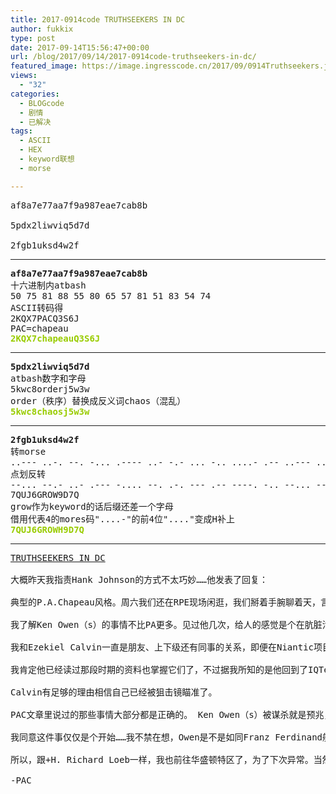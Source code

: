 ```yaml
---
title: 2017-0914code TRUTHSEEKERS IN DC
author: fukkix
type: post
date: 2017-09-14T15:56:47+00:00
url: /blog/2017/09/14/2017-0914code-truthseekers-in-dc/
featured_image: https://image.ingresscode.cn/2017/09/0914Truthseekers.jpg?x-oss-process=image/resize,m_fill,w_700,h_220
views:
  - "32"
categories:
  - BLOGcode
  - 剧情
  - 已解决
tags:
  - ASCII
  - HEX
  - keyword联想
  - morse

---
```

<pre>af8a7e77aa7f9a987eae7cab8b

5pdx2liwviq5d7d

2fgb1uksd4w2f
<!--more--></pre>

* * *

<pre><strong>af8a7e77aa7f9a987eae7cab8b
</strong>十六进制内atbash
50 75 81 88 55 80 65 57 81 51 83 54 74
ASCII转码得
2KQX7PACQ3S6J
PAC=chapeau<strong>
<span style="color: #99cc00;">2KQX7chapeauQ3S6J</span></strong></pre>

* * *

<pre><strong>5pdx2liwviq5d7d
</strong>atbash数字和字母
5kwc8orderj5w3w
order（秩序）替换成反义词chaos（混乱）
<span style="color: #99cc00;"><strong>5kwc8chaosj5w3w</strong></span></pre>

* * *

<pre><strong>2fgb1uksd4w2f
</strong>转morse
..--- ..-. --. -... .---- ..- -.- ... -.. ....- .-- ..--- ..-. 
点划反转
--... --.- ..- .--- -.... --. .-. --- .-- ----. -.. --... --.-
7QUJ6GROW9D7Q
grow作为keyword的话后缀还差一个字母
借用代表4的mores码"....-"的前4位"...."变成H补上<strong>
<span style="color: #99cc00;">7QUJ6GROWH9D7Q</span></strong></pre>

* * *

<pre><a href="http://investigate.ingress.com/2017/09/14/truthseekers-in-dc/">TRUTHSEEKERS IN DC</a>

大概昨天我指责Hank Johnson的方式不太巧妙……他发表了回复：

典型的P.A.Chapeau风格。周六我们还在RPE现场闲逛，我们掰着手腕聊着天，言谈甚欢。然后他就翻脸了，责怪我对你们隐瞒了一些情况。让我先整理下记录吧。

我了解Ken Owen（s）的事情不比PA更多。见过他几次，给人的感觉是个在肮脏污浊的商业战场还能保持清白的家伙。他是个回旋大师，不是说椭圆机，我是说这家伙就是以真相为生的人。对于那点我没什么成见，本身我们就生活在一个旋转的世界里。也许我该反对他的，不管哪种方式，我只是学会了如何生存以及理解周围的事情而已。

我和Ezekiel Calvin一直是朋友、上下级还有同事的关系，即便在Niantic项目结束，他在Abaddon被轮回之后依然如此，这不是什么秘密了。这个人做的一些事我是不赞同的。很多事都不赞同。但我也有做得不对的事情。 我从没否认过跟他通过话，虽然也没汇报这点，因为我觉得这无关紧要。据我所知，Calvin已经失去了所有的记忆，从那个被称为“奇怪的球体（Sphere of Weirdness）”到Abaddon异常期间的记忆。

我肯定他已经读过那段时期的资料也掌握它们了，不过据我所知的是他回到了IQTech，陷入了一场和Avril Lorazon对IQTech公司掌控权的斗争，还跟我曾经留下的但现今与之共存的问题战斗着。 所有话都挑明了，当Calvin在危急时刻给我来电我并不惊讶。他有我作为后盾，就算搭上我的命我也会站在他身后守护着。这就是我们之间的关系。

Calvin有足够的理由相信自己已经被狙击镜瞄准了。

PAC文章里说过的那些事情大部分都是正确的。 Ken Owen（s）被谋杀就是预兆，他的尸体在Roland Jarvis和Oliver Lynton-Wolfe曾经摊牌的地方也就是肯尼迪中心被发现，这事不容忽视。

我同意这件事仅仅是个开始……我不禁在想，Owen是不是如同Franz Ferdinand般的角色（不是那个摇滚乐队，是指奥匈帝国的弗朗茨·斐迪南，他的遇刺成为第一次世界大战的导火索）。 Owens之死不是简单的就这么结束了，很可能会引发一场战争。

所以，跟+H. Richard Loeb一样，我也前往华盛顿特区了，为了下次异常。当然，我是启蒙阵营而他是抵抗阵营的，不过我不想让这成为困扰。他也会有同样想法。我们不该让这个事实阻碍我们以自己的方式探求真相，不是吗？

-PAC</pre>